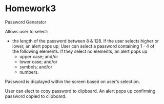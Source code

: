 # Homework3
Password Generator

Allows user to select:
- the length of the password between 8 & 128.  If the user selects higher or lower, an alert pops up;
User can select a password containing 1 - 4 of the following elements.  If they select no elements, an alert pops up
   - upper case; and/or
   - lower case; and/or
   - symbols; and/or
   - numbers.  
   
Password is displayed within the screen based on user's selection.
   
User can elect to copy password to clipboard.  An alert pops up confirming password copied to clipboard.

